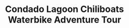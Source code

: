 ---
order: 6
image: "https://cdn.filestackcontent.com/9cuUMlpTdeMrtTdnp2BS/convert?cache=true&compress=true&quality=90&format=webp&w=1000&fit=max"
title: Condado Lagoon Chiliboats Waterbike Adventure Tour
infose: San Juan Bay Marina
link: "https://fareharbor.com/embeds/book/caribbeanchiliboatspuertorico/items/286816/calendar/2025/10/?asn=fhdn&asn-ref=turisteandoenpuertorico&ref=turisteandoenpuertorico&marketplace=yes&flow=no&full-items=yes"
---